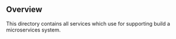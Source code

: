## Overview

This directory contains all services which use for supporting build a microservices system.
